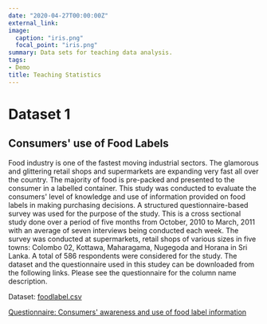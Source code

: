 ```yaml
---
date: "2020-04-27T00:00:00Z"
external_link: 
image: 
  caption: "iris.png"
  focal_point: "iris.png"
summary: Data sets for teaching data analysis.
tags:
- Demo
title: Teaching Statistics
---
```


# Dataset 1

## Consumers' use of Food Labels

Food industry is one of the fastest moving industrial sectors. The glamorous and glittering retail shops and supermarkets are expanding very fast all over the country. The majority of food is pre-packed and presented to the consumer in a labelled container. This study was conducted to evaluate the consumers' level of knowledge and use of information provided on food labels in making purchasing decisions. A structured questionnaire-based survey was used for the purpose of the study. This is a cross sectional study done over a period of five months from October, 2010 to March, 2011 with an average of seven interviews being conducted each week. The survey was conducted at supermarkets, retail shops of various sizes in five towns: Colombo 02, Kottawa, Maharagama, Nugegoda and Horana in Sri Lanka. A total of 586 respondents were considered for the study. The dataset and the questionnaire used in this studey can be downloaded from the following links. Please see the questionnaire for the column name description.

Dataset: [foodlabel.csv](foodlabel.csv)

[Questionnaire: Consumers' awareness and use of food label information](food2ques.pdf)